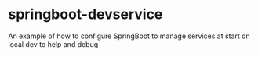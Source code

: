 # springboot-devservice
An example of how to configure SpringBoot to manage services at start on local dev to help and debug
